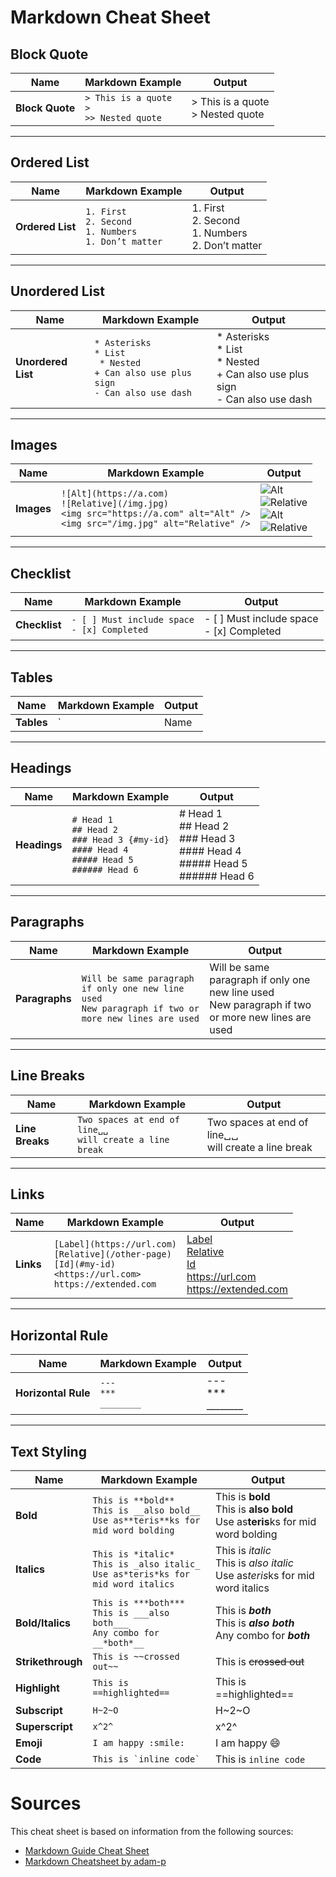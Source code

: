 # Markdown Cheat Sheet

## Block Quote

| Name              | Markdown Example                                                                                                   | Output                                                   |
|-------------------|--------------------------------------------------------------------------------------------------------------------|----------------------------------------------------------|
| **Block Quote**    | `> This is a quote`<br>`>`<br>`>> Nested quote`                                                                    | > This is a quote<br>> Nested quote                       |

---

## Ordered List

| Name              | Markdown Example                                                                                                   | Output                                                   |
|-------------------|--------------------------------------------------------------------------------------------------------------------|----------------------------------------------------------|
| **Ordered List**   | `1. First`<br>`2. Second`<br>`1. Numbers`<br>`1. Don’t matter`                                                     | 1. First<br>2. Second<br>1. Numbers<br>2. Don’t matter    |

---

## Unordered List

| Name              | Markdown Example                                                                                                   | Output                                                   |
|-------------------|--------------------------------------------------------------------------------------------------------------------|----------------------------------------------------------|
| **Unordered List** | `* Asterisks`<br>`* List`<br>` * Nested`<br>`+ Can also use plus sign`<br>`- Can also use dash`                    | * Asterisks<br>* List<br> * Nested<br>+ Can also use plus sign<br>- Can also use dash |

---

## Images

| Name              | Markdown Example                                                                                                   | Output                                                   |
|-------------------|--------------------------------------------------------------------------------------------------------------------|----------------------------------------------------------|
| **Images**        | `![Alt](https://a.com)`<br>`![Relative](/img.jpg)`<br>`<img src="https://a.com" alt="Alt" />`<br>`<img src="/img.jpg" alt="Relative" />` | ![Alt](https://a.com)<br>![Relative](/img.jpg)<br><img src="https://a.com" alt="Alt" /><br><img src="/img.jpg" alt="Relative" /> |

---

## Checklist

| Name              | Markdown Example                                                                                                   | Output                                                   |
|-------------------|--------------------------------------------------------------------------------------------------------------------|----------------------------------------------------------|
| **Checklist**     | `- [ ] Must include space`<br>`- [x] Completed`                                                                    | - [ ] Must include space<br>- [x] Completed               |

---

## Tables

| Name              | Markdown Example                                                                                                   | Output                                                   |
|-------------------|--------------------------------------------------------------------------------------------------------------------|----------------------------------------------------------|
| **Tables**        | `| Name | Age |`<br>`| ----- | --- |`<br>`| Kyle | 28 |`<br>`| Sally | 45 |`<br><br>`| Right | Center | Left |`<br>`| ----: | :----: | :--- |`<br>`| Kyle | 28 | Hi |`<br>`| Sally | 45 | Bye | | | Name | Age |<br>| ----- | --- |<br>| Kyle | 28 |<br>| Sally | 45 |<br><br>| Right | Center | Left |<br>| ----: | :----: | :--- |<br>| Kyle | 28 | Hi |<br>| Sally | 45 | Bye |

---

## Headings

| Name              | Markdown Example                                                                                                   | Output                                                   |
|-------------------|--------------------------------------------------------------------------------------------------------------------|----------------------------------------------------------|
| **Headings**      | `# Head 1`<br>`## Head 2`<br>`### Head 3 {#my-id}`<br>`#### Head 4`<br>`##### Head 5`<br>`###### Head 6`            | # Head 1<br>## Head 2<br>### Head 3<br>#### Head 4<br>##### Head 5<br>###### Head 6 |

---

## Paragraphs

| Name              | Markdown Example                                                                                                   | Output                                                   |
|-------------------|--------------------------------------------------------------------------------------------------------------------|----------------------------------------------------------|
| **Paragraphs**    | `Will be same paragraph if only one new line used`<br>`New paragraph if two or more new lines are used`             | Will be same paragraph if only one new line used<br>New paragraph if two or more new lines are used |

---

## Line Breaks

| Name              | Markdown Example                                                                                                   | Output                                                   |
|-------------------|--------------------------------------------------------------------------------------------------------------------|----------------------------------------------------------|
| **Line Breaks**   | `Two spaces at end of line␣␣`<br>`will create a line break`                                                        | Two spaces at end of line␣␣<br>will create a line break  |

---

## Links

| Name              | Markdown Example                                                                                                   | Output                                                   |
|-------------------|--------------------------------------------------------------------------------------------------------------------|----------------------------------------------------------|
| **Links**         | `[Label](https://url.com)`<br>`[Relative](/other-page)`<br>`[Id](#my-id)`<br>`<https://url.com>`<br>`https://extended.com` | [Label](https://url.com)<br>[Relative](/other-page)<br>[Id](#my-id)<br><https://url.com><br>https://extended.com |

---

## Horizontal Rule

| Name              | Markdown Example                                                                                                   | Output                                                   |
|-------------------|--------------------------------------------------------------------------------------------------------------------|----------------------------------------------------------|
| **Horizontal Rule** | `---`<br>`***`<br>`________`                                                                                      | ---<br>***<br>________                                    |

---

## Text Styling

| Name              | Markdown Example                                                                                                   | Output                                                   |
|-------------------|--------------------------------------------------------------------------------------------------------------------|----------------------------------------------------------|
| **Bold**          | `This is **bold**`<br>`This is __also bold__`<br>`Use as**teris**ks for mid word bolding`                           | This is **bold**<br>This is __also bold__<br>Use as**teris**ks for mid word bolding |
| **Italics**       | `This is *italic*`<br>`This is _also italic_`<br>`Use as*teris*ks for mid word italics`                             | This is *italic*<br>This is _also italic_<br>Use as*teris*ks for mid word italics |
| **Bold/Italics**  | `This is ***both***`<br>`This is ___also both___`<br>`Any combo for __*both*__`                                     | This is ***both***<br>This is ___also both___<br>Any combo for __*both*__ |
| **Strikethrough** | `This is ~~crossed out~~`                                                                                           | This is ~~crossed out~~                                 |
| **Highlight**     | `This is ==highlighted==`                                                                                           | This is ==highlighted==                                 |
| **Subscript**     | `H~2~O`                                                                                                             | H~2~O                                                   |
| **Superscript**   | `x^2^`                                                                                                              | x^2^                                                    |
| **Emoji**         | `I am happy :smile:`                                                                                                | I am happy 😄                                           |
| **Code**          | `` This is `inline code` ``                                                                                         | This is `inline code`                                   |



# Sources

This cheat sheet is based on information from the following sources:

- [Markdown Guide Cheat Sheet](https://www.markdownguide.org/cheat-sheet/)
- [Markdown Cheatsheet by adam-p](https://github.com/adam-p/markdown-here/wiki/Markdown-Cheatsheet)